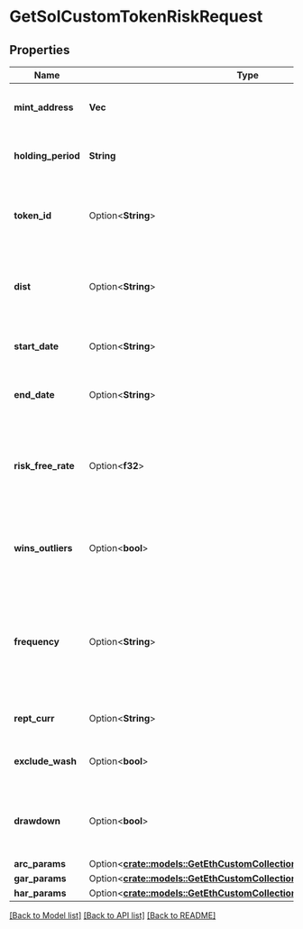 # GetSolCustomTokenRiskRequest

## Properties

Name | Type | Description | Notes
------------ | ------------- | ------------- | -------------
**mint_address** | **Vec<String>** | A token mint address or list of mint addresses. | 
**holding_period** | **String** | The holding period to evaluate risk for, e.g. `12M` | 
**token_id** | Option<**String**> | The numerical id for the token. Provide either id or mint address. | [optional]
**dist** | Option<**String**> | The distribution assumed to calculate parametric risk for | [optional]
**start_date** | Option<**String**> | The start date to pull data for calculations | [optional]
**end_date** | Option<**String**> | The end date to pull data for calculations | [optional]
**risk_free_rate** | Option<**f32**> | The rate of return for an asset deemed risk free in the contemplated holding period | [optional]
**wins_outliers** | Option<**bool**> | Whether to winsorize time series outliers prior to calculating risk | [optional]
**frequency** | Option<**String**> | The interval at which to calculate returns to base the forecasts upon, e.g. `1D` for daily, `1M` for monthly etc. | [optional]
**rept_curr** | Option<**String**> | The currency to report results in | [optional]
**exclude_wash** | Option<**bool**> | Exclude suspected wash transactions? | [optional]
**drawdown** | Option<**bool**> | If true, report drawdown volatility (based on negative returns only). | [optional]
**arc_params** | Option<[**crate::models::GetEthCustomCollectionRiskRequestArcParams**](getEthCustomCollectionRisk_request_arc_params.md)> |  | [optional]
**gar_params** | Option<[**crate::models::GetEthCustomCollectionRiskRequestGarParams**](getEthCustomCollectionRisk_request_gar_params.md)> |  | [optional]
**har_params** | Option<[**crate::models::GetEthCustomCollectionRiskRequestHarParams**](getEthCustomCollectionRisk_request_har_params.md)> |  | [optional]

[[Back to Model list]](../README.md#documentation-for-models) [[Back to API list]](../README.md#documentation-for-api-endpoints) [[Back to README]](../README.md)


